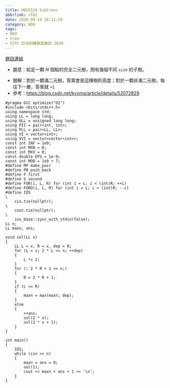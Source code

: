 ```yaml
---
title: HDU5524 Subtrees
abbrlink: cfb2
date: 2020-09-18 16:11:19
category: HDU
tags:
- HDU
- tree
- ICPC 亞洲訓練聯盟暑訓 2020
---
```

[題目連結](http://acm.hdu.edu.cn/showproblem.php?pid=5524)
* 題意：給定一顆 $N$ 個點的完全二元樹，問有幾個不同 `size` 的子樹。
<!-- more -->
* 題解：對於一顆滿二元樹，答案會是這棵樹的高度；對於一顆非滿二元樹，每往下一層，答案就 `+1`
* 參考：https://blog.csdn.net/kyoma/article/details/52072829
```cpp=
#pragma GCC optimize("O2")
#include <bits/stdc++.h>
using namespace std;
using LL = long long;
using ULL = unsigned long long;
using PII = pair<int, int>;
using PLL = pair<LL, LL>;
using VI = vector<int>;
using VVI = vector<vector<int>>;
const int INF = 1e9;
const int MXN = 0;
const int MXV = 0;
const double EPS = 1e-9;
const int MOD = 1e9 + 7;
#define MP make_pair
#define PB push_back
#define F first
#define S second
#define FOR(i, L, R) for (int i = L; i < (int)R; ++i)
#define FORD(i, L, R) for (int i = L; i > (int)R; --i)
#define IOS                                                                    \
    cin.tie(nullptr);                                                          \
    cout.tie(nullptr);                                                         \
    ios_base::sync_with_stdio(false);
LL n;
LL maxn, ans;

void sol(LL x)
{
    LL L = x, R = x, dep = 0;
    for (L = x; 2 * L <= n; ++dep)
    {
        L *= 2;
    }
    for (; 2 * R + 1 <= n;)
    {
        R = 2 * R + 1;
    }
    if (L <= R)
    {
        maxn = max(maxn, dep);
    }
    else
    {
        ++ans;
        sol(2 * x);
        sol(2 * x + 1);
    }
}

int main()
{
    IOS;
    while (cin >> n)
    {
        maxn = ans = 0;
        sol(1);
        cout << maxn + ans + 1 << '\n';
    }
}
```